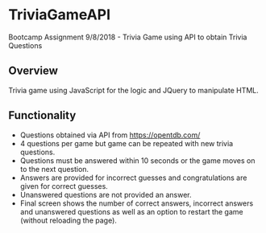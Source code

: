 # TriviaGameAPI
Bootcamp Assignment 9/8/2018 - Trivia Game using API to obtain Trivia Questions

## Overview
Trivia game using JavaScript for the logic and JQuery to manipulate HTML.

## Functionality
* Questions obtained via API from https://opentdb.com/
* 4 questions per game but game can be repeated with new trivia questions.
* Questions must be answered within 10 seconds or the game moves on to the next question.
* Answers are provided for incorrect guesses and congratulations are given for correct guesses.
* Unanswered questions are not provided an answer.
* Final screen shows the number of correct answers, incorrect answers and unanswered questions as well as an option to restart the game (without reloading the page).
